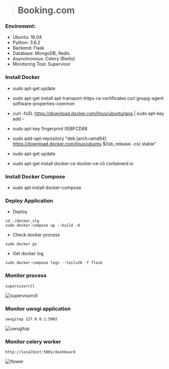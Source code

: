 ># Booking.com
### Enviroment:
* Ubuntu: 16.04 
* Python: 3.6.2
* Backend: Flask
* Database: MongoDB, Redis
* Asynchronous: Celery (Redis)
* Monitoring Tool: Supervisor

### Install Docker
* sudo apt-get update

* sudo apt-get install apt-transport-https ca-certificates curl gnupg-agent software-properties-common

* curl -fsSL https://download.docker.com/linux/ubuntu/gpg | sudo apt-key add -

* sudo apt-key fingerprint 0EBFCD88

* sudo add-apt-repository "deb [arch=amd64] https://download.docker.com/linux/ubuntu
$(lsb_release -cs)
stable"

* sudo apt-get update

* sudo apt-get install docker-ce docker-ce-cli containerd.io


### Install Docker Compose
* sudo apt install docker-compose



### Deploy Application
* Deploy
```
cd ./docker_stg
sudo docker-compose up --build -d
```

* Check docker process
```
sudo docker ps
```

* Get docker log
```
sudo docker-compose logs --tail=20 -f flask
```

### Monitor process
```
supervisorctl
```
![supervisorctl](https://github.com/LinYuMingBejing/booking.com/blob/master/imgs/supervosor.png)

### Monitor uwsgi application
```
uwsgitop 127.0.0.1:5002
```
![uwsgitop](https://github.com/LinYuMingBejing/booking.com/blob/master/imgs/uwsgitop.png)

### Monitor celery worker 
```
http://localhost:5001/dashboard
```
![flower](https://github.com/LinYuMingBejing/booking.com/blob/master/imgs/flower.png)
